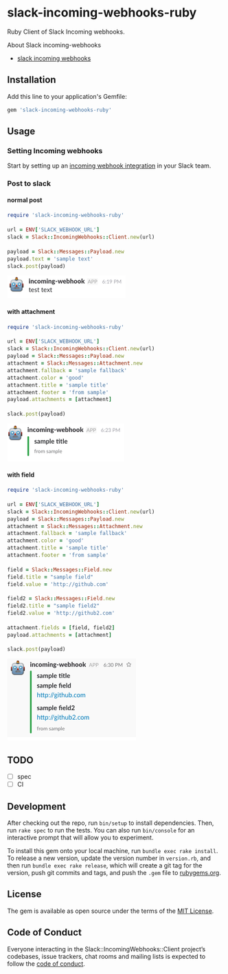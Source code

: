 # slack-incoming-webhooks-ruby

Ruby Client of Slack Incoming webhooks.

About Slack incoming-webhooks
- [slack incoming webhooks](https://api.slack.com/incoming-webhooks)

## Installation

Add this line to your application's Gemfile:

```ruby
gem 'slack-incoming-webhooks-ruby'
```

## Usage

### Setting Incoming webhooks

Start by setting up an [incoming webhook integration](https://my.slack.com/services/new/incoming-webhook/) in your Slack team.

### Post to slack

#### normal post

```ruby
require 'slack-incoming-webhooks-ruby'

url = ENV['SLACK_WEBHOOK_URL']
slack = Slack::IncomingWebhooks::Client.new(url)

payload = Slack::Messages::Payload.new
payload.text = 'sample text'
slack.post(payload)
```

![normal](./images/normal.png)

#### with attachment

```ruby
require 'slack-incoming-webhooks-ruby'

url = ENV['SLACK_WEBHOOK_URL']
slack = Slack::IncomingWebhooks::Client.new(url)
payload = Slack::Messages::Payload.new
attachment = Slack::Messages::Attachment.new
attachment.fallback = 'sample fallback'
attachment.color = 'good'
attachment.title = 'sample title'
attachment.footer = 'from sample'
payload.attachments = [attachment]

slack.post(payload)
```

![attachment](./images/attachment.png)

#### with field

```ruby
require 'slack-incoming-webhooks-ruby'

url = ENV['SLACK_WEBHOOK_URL']
slack = Slack::IncomingWebhooks::Client.new(url)
payload = Slack::Messages::Payload.new
attachment = Slack::Messages::Attachment.new
attachment.fallback = 'sample fallback'
attachment.color = 'good'
attachment.title = 'sample title'
attachment.footer = 'from sample'

field = Slack::Messages::Field.new
field.title = "sample field"
field.value = 'http://github.com'

field2 = Slack::Messages::Field.new
field2.title = "sample field2"
field2.value = 'http://github2.com'

attachment.fields = [field, field2]
payload.attachments = [attachment]

slack.post(payload)
```

![field](./images/field.png)

## TODO

- [ ] spec
- [ ] CI

## Development

After checking out the repo, run `bin/setup` to install dependencies. Then, run `rake spec` to run the tests. You can also run `bin/console` for an interactive prompt that will allow you to experiment.

To install this gem onto your local machine, run `bundle exec rake install`. To release a new version, update the version number in `version.rb`, and then run `bundle exec rake release`, which will create a git tag for the version, push git commits and tags, and push the `.gem` file to [rubygems.org](https://rubygems.org).

## License

The gem is available as open source under the terms of the [MIT License](http://opensource.org/licenses/MIT).

## Code of Conduct

Everyone interacting in the Slack::IncomingWebhooks::Client project’s codebases, issue trackers, chat rooms and mailing lists is expected to follow the [code of conduct](https://github.com/naoto0822/slack-incoming-webhooks-ruby/blob/master/CODE_OF_CONDUCT.md).
